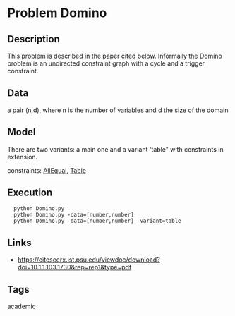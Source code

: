 # Problem Domino
## Description
This problem is described in the paper cited below.
Informally the Domino problem is an undirected constraint graph with a cycle and a trigger constraint.

## Data
  a pair (n,d), where n is the number of variables and d the size of the domain

## Model
  There are two variants: a main one and a variant 'table" with constraints in extension.

  constraints: [AllEqual](http://pycsp.org/documentation/constraints/AllEqual), [Table](http://pycsp.org/documentation/constraints/Table)

## Execution
```
  python Domino.py
  python Domino.py -data=[number,number]
  python Domino.py -data=[number,number] -variant=table
```

## Links
  - https://citeseerx.ist.psu.edu/viewdoc/download?doi=10.1.1.103.1730&rep=rep1&type=pdf

## Tags
  academic
